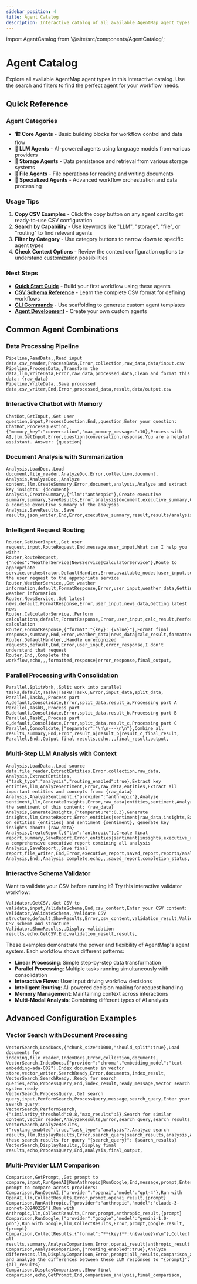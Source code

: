 ```yaml
---
sidebar_position: 4
title: Agent Catalog
description: Interactive catalog of all available AgentMap agent types
---
```


import AgentCatalog from '@site/src/components/AgentCatalog';

# Agent Catalog

Explore all available AgentMap agent types in this interactive catalog. Use the search and filters to find the perfect agent for your workflow needs.

<AgentCatalog />

## Quick Reference

### Agent Categories

- **🏗️ Core Agents** - Basic building blocks for workflow control and data flow
- **🧠 LLM Agents** - AI-powered agents using language models from various providers  
- **💾 Storage Agents** - Data persistence and retrieval from various storage systems
- **📁 File Agents** - File operations for reading and writing documents
- **🔧 Specialized Agents** - Advanced workflow orchestration and data processing

### Usage Tips

1. **Copy CSV Examples** - Click the copy button on any agent card to get ready-to-use CSV configuration
2. **Search by Capability** - Use keywords like "LLM", "storage", "file", or "routing" to find relevant agents
3. **Filter by Category** - Use category buttons to narrow down to specific agent types
4. **Check Context Options** - Review the context configuration options to understand customization possibilities

### Next Steps

- **[Quick Start Guide](/docs/getting-started)** - Build your first workflow using these agents
- **[CSV Schema Reference](./csv-schema)** - Learn the complete CSV format for defining workflows
- **[CLI Commands](./cli-commands)** - Use scaffolding to generate custom agent templates
- **[Agent Development](../tutorials/building-custom-agents)** - Create your own custom agents

## Common Agent Combinations

### Data Processing Pipeline
```csv
Pipeline,ReadData,,Read input data,csv_reader,ProcessData,Error,collection,raw_data,data/input.csv
Pipeline,ProcessData,,Transform the data,llm,WriteData,Error,raw_data,processed_data,Clean and format this data: {raw_data}
Pipeline,WriteData,,Save processed data,csv_writer,End,Error,processed_data,result,data/output.csv
```

### Interactive Chatbot with Memory
```csv
ChatBot,GetInput,,Get user question,input,ProcessQuestion,End,,question,Enter your question:
ChatBot,ProcessQuestion,{"memory_key":"conversation","max_memory_messages":10},Process with AI,llm,GetInput,Error,question|conversation,response,You are a helpful assistant. Answer: {question}
```

### Document Analysis with Summarization
```csv
Analysis,LoadDoc,,Load document,file_reader,AnalyzeDoc,Error,collection,document,
Analysis,AnalyzeDoc,,Analyze content,llm,CreateSummary,Error,document,analysis,Analyze and extract key insights: {document}
Analysis,CreateSummary,{"llm":"anthropic"},Create executive summary,summary,SaveResults,Error,analysis|document,executive_summary,Create a concise executive summary of the analysis
Analysis,SaveResults,,Save results,json_writer,End,Error,executive_summary,result,results/analysis.json
```

### Intelligent Request Routing
```csv
Router,GetUserInput,,Get user request,input,RouteRequest,End,message,user_input,What can I help you with?
Router,RouteRequest,{"nodes":"WeatherService|NewsService|CalculatorService"},Route to appropriate service,orchestrator,DefaultHandler,Error,available_nodes|user_input,selected_node,Route the user request to the appropriate service
Router,WeatherService,,Get weather information,default,FormatResponse,Error,user_input,weather_data,Getting weather information
Router,NewsService,,Get latest news,default,FormatResponse,Error,user_input,news_data,Getting latest news
Router,CalculatorService,,Perform calculations,default,FormatResponse,Error,user_input,calc_result,Performing calculation
Router,FormatResponse,{"format":"{key}: {value}"},Format final response,summary,End,Error,weather_data|news_data|calc_result,formatted_response,
Router,DefaultHandler,,Handle unrecognized requests,default,End,Error,user_input,error_response,I don't understand that request
Router,End,,Complete the workflow,echo,,,formatted_response|error_response,final_output,
```

### Parallel Processing with Consolidation
```csv
Parallel,SplitWork,,Split work into parallel tasks,default,TaskA|TaskB|TaskC,Error,input_data,split_data,
Parallel,TaskA,,Process part A,default,Consolidate,Error,split_data,result_a,Processing part A
Parallel,TaskB,,Process part B,default,Consolidate,Error,split_data,result_b,Processing part B
Parallel,TaskC,,Process part C,default,Consolidate,Error,split_data,result_c,Processing part C
Parallel,Consolidate,{"separator":"\n\n---\n\n"},Combine all results,summary,End,Error,result_a|result_b|result_c,final_result,
Parallel,End,,Output final results,echo,,,final_result,output,
```

### Multi-Step LLM Analysis with Context
```csv
Analysis,LoadData,,Load source data,file_reader,ExtractEntities,Error,collection,raw_data,
Analysis,ExtractEntities,{"task_type":"analysis","routing_enabled":true},Extract key entities,llm,AnalyzeSentiment,Error,raw_data,entities,Extract all important entities and concepts from: {raw_data}
Analysis,AnalyzeSentiment,{"provider":"anthropic"},Analyze sentiment,llm,GenerateInsights,Error,raw_data|entities,sentiment,Analyze the sentiment of this content: {raw_data}
Analysis,GenerateInsights,{"temperature":0.3},Generate insights,llm,CreateReport,Error,entities|sentiment|raw_data,insights,Based on entities {entities} and sentiment {sentiment}, generate key insights about: {raw_data}
Analysis,CreateReport,{"llm":"anthropic"},Create final report,summary,SaveReport,Error,entities|sentiment|insights,executive_report,Create a comprehensive executive report combining all analysis
Analysis,SaveReport,,Save final report,file_writer,End,Error,executive_report,saved_report,reports/analysis_report Analysis,End,,Analysis complete,echo,,,saved_report,completion_status,
```

### Interactive Schema Validator

Want to validate your CSV before running it? Try this interactive validator workflow:

```csv
Validator,GetCSV,,Get CSV to validate,input,ValidateSchema,End,csv_content,Enter your CSV content:
Validator,ValidateSchema,,Validate CSV structure,default,ShowResults,Error,csv_content,validation_result,Validating CSV schema and structure
Validator,ShowResults,,Display validation results,echo,GetCSV,End,validation_result,results,
```

These examples demonstrate the power and flexibility of AgentMap's agent system. Each workflow shows different patterns:

- **Linear Processing**: Simple step-by-step data transformation
- **Parallel Processing**: Multiple tasks running simultaneously with consolidation
- **Interactive Flows**: User input driving workflow decisions
- **Intelligent Routing**: AI-powered decision making for request handling
- **Memory Management**: Maintaining context across interactions
- **Multi-Modal Analysis**: Combining different types of AI analysis

## Advanced Configuration Examples

### Vector Search with Document Processing
```csv
VectorSearch,LoadDocs,{"chunk_size":1000,"should_split":true},Load documents for indexing,file_reader,IndexDocs,Error,collection,documents,
VectorSearch,IndexDocs,{"provider":"chroma","embedding_model":"text-embedding-ada-002"},Index documents in vector store,vector_writer,SearchReady,Error,documents,index_result,
VectorSearch,SearchReady,,Ready for search queries,echo,ProcessQuery,End,index_result,ready_message,Vector search system ready
VectorSearch,ProcessQuery,,Get search query,input,PerformSearch,ProcessQuery,message,search_query,Enter your search query:
VectorSearch,PerformSearch,{"similarity_threshold":0.8,"max_results":5},Search for similar content,vector_reader,AnalyzeResults,Error,search_query,search_results,
VectorSearch,AnalyzeResults,{"routing_enabled":true,"task_type":"analysis"},Analyze search results,llm,DisplayResults,Error,search_query|search_results,analysis,Analyze these search results for query "{search_query}": {search_results}
VectorSearch,DisplayResults,,Display final results,echo,ProcessQuery,End,analysis,final_output,
```

### Multi-Provider LLM Comparison
```csv
Comparison,GetPrompt,,Get prompt to compare,input,RunOpenAI|RunAnthropic|RunGoogle,End,message,prompt,Enter prompt to compare across providers:
Comparison,RunOpenAI,{"provider":"openai","model":"gpt-4"},Run with OpenAI,llm,CollectResults,Error,prompt,openai_result,{prompt}
Comparison,RunAnthropic,{"provider":"anthropic","model":"claude-3-sonnet-20240229"},Run with Anthropic,llm,CollectResults,Error,prompt,anthropic_result,{prompt}
Comparison,RunGoogle,{"provider":"google","model":"gemini-1.0-pro"},Run with Google,llm,CollectResults,Error,prompt,google_result,{prompt}
Comparison,CollectResults,{"format":"**{key}**:\n{value}\n\n"},Collect all results,summary,AnalyzeComparison,Error,openai_result|anthropic_result|google_result,all_results,
Comparison,AnalyzeComparison,{"routing_enabled":true},Analyze differences,llm,DisplayComparison,Error,prompt|all_results,comparison_analysis,Compare and analyze the differences between these LLM responses to "{prompt}": {all_results}
Comparison,DisplayComparison,,Show final comparison,echo,GetPrompt,End,comparison_analysis,final_comparison,
```
